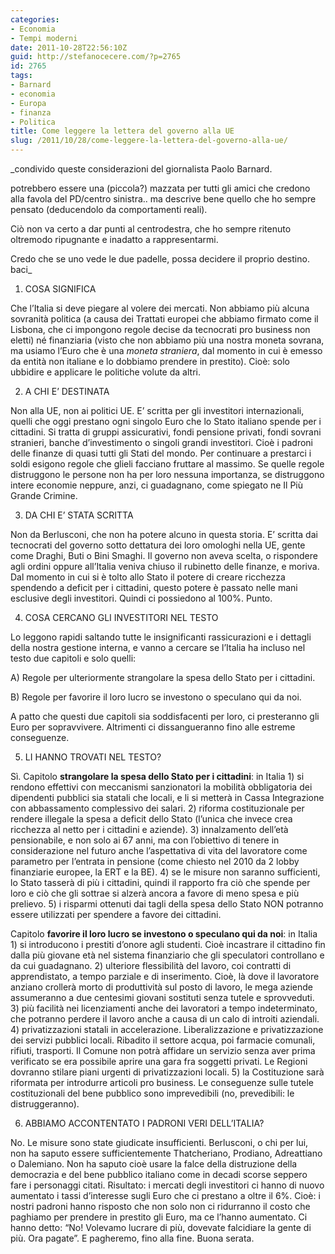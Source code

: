 ```yaml
---
categories:
- Economia
- Tempi moderni
date: 2011-10-28T22:56:10Z
guid: http://stefanocecere.com/?p=2765
id: 2765
tags:
- Barnard
- economia
- Europa
- finanza
- Politica
title: Come leggere la lettera del governo alla UE
slug: /2011/10/28/come-leggere-la-lettera-del-governo-alla-ue/
---
```


_condivido queste considerazioni del giornalista Paolo Barnard.
  
potrebbero essere una (piccola?) mazzata per tutti gli amici che credono alla favola del PD/centro sinistra.. ma descrive bene quello che ho sempre pensato (deducendolo da comportamenti reali).
  
Ciò non va certo a dar punti al centrodestra, che ho sempre ritenuto oltremodo ripugnante e inadatto a rappresentarmi.
  
Credo che se uno vede le due padelle, possa decidere il proprio destino. baci_

1. COSA SIGNIFICA

Che l’Italia si deve piegare al volere dei mercati. Non abbiamo più alcuna sovranità politica (a causa dei Trattati europei che abbiamo firmato come il Lisbona, che ci impongono regole decise da tecnocrati pro business non eletti) né finanziaria (visto che non abbiamo più una nostra moneta sovrana, ma usiamo l’Euro che è una _moneta straniera_, dal momento in cui è emesso da entità non italiane e lo dobbiamo prendere in prestito). Cioè: solo ubbidire e applicare le politiche volute da altri.

2. A CHI E’ DESTINATA

Non alla UE, non ai politici UE. E’ scritta per gli investitori internazionali, quelli che oggi prestano ogni singolo Euro che lo Stato italiano spende per i cittadini. Si tratta di gruppi assicurativi, fondi pensione privati, fondi sovrani stranieri, banche d’investimento o singoli grandi investitori. Cioè i padroni delle finanze di quasi tutti gli Stati del mondo. Per continuare a prestarci i soldi esigono regole che glieli facciano fruttare al massimo. Se quelle regole distruggono le persone non ha per loro nessuna importanza, se distruggono intere economie neppure, anzi, ci guadagnano, come spiegato ne Il Più Grande Crimine.

3. DA CHI E’ STATA SCRITTA

Non da Berlusconi, che non ha potere alcuno in questa storia. E’ scritta dai tecnocrati del governo sotto dettatura dei loro omologhi nella UE, gente come Draghi, Buti o Bini Smaghi. Il governo non aveva scelta, o rispondere agli ordini oppure all’Italia veniva chiuso il rubinetto delle finanze, e moriva. Dal momento in cui si è tolto allo Stato il potere di creare ricchezza spendendo a deficit per i cittadini, questo potere è passato nelle mani esclusive degli investitori. Quindi ci possiedono al 100%. Punto.

4. COSA CERCANO GLI INVESTITORI NEL TESTO

Lo leggono rapidi saltando tutte le insignificanti rassicurazioni e i dettagli della nostra gestione interna, e vanno a cercare se l’Italia ha incluso nel testo due capitoli e solo quelli:

A) Regole per ulteriormente strangolare la spesa dello Stato per i cittadini.

B) Regole per favorire il loro lucro se investono o speculano qui da noi.

A patto che questi due capitoli sia soddisfacenti per loro, ci presteranno gli Euro per sopravvivere. Altrimenti ci dissangueranno fino alle estreme conseguenze.

5. LI HANNO TROVATI NEL TESTO?

Sì. Capitolo **strangolare la spesa dello Stato per i cittadini**: in Italia 1) si rendono effettivi con meccanismi sanzionatori la mobilità obbligatoria dei dipendenti pubblici sia statali che locali, e li si metterà in Cassa Integrazione con abbassamento complessivo dei salari. 2) riforma costituzionale per rendere illegale la spesa a deficit dello Stato (l’unica che invece crea ricchezza al netto per i cittadini e aziende). 3) innalzamento dell’età pensionabile, e non solo ai 67 anni, ma con l’obiettivo di tenere in considerazione nel futuro anche l’aspettativa di vita del lavoratore come parametro per l’entrata in pensione (come chiesto nel 2010 da 2 lobby finanziarie europee, la ERT e la BE). 4) se le misure non saranno sufficienti, lo Stato tasserà di più i cittadini, quindi il rapporto fra ciò che spende per loro e ciò che gli sottrae si alzerà ancora a favore di meno spesa e più prelievo. 5) i risparmi ottenuti dai tagli della spesa dello Stato NON potranno essere utilizzati per spendere a favore dei cittadini.

Capitolo **favorire il loro lucro se investono o speculano qui da noi**: in Italia 1) si introducono i prestiti d’onore agli studenti. Cioè incastrare il cittadino fin dalla più giovane età nel sistema finanziario che gli speculatori controllano e da cui guadagnano. 2) ulteriore flessibilità del lavoro, coi contratti di apprendistato, a tempo parziale e di inserimento. Cioè, là dove il lavoratore anziano crollerà morto di produttività sul posto di lavoro, le mega aziende assumeranno a due centesimi giovani sostituti senza tutele e sprovveduti. 3) più facilità nei licenziamenti anche dei lavoratori a tempo indeterminato, che potranno perdere il lavoro anche a causa di un calo di introiti aziendali. 4) privatizzazioni statali in accelerazione. Liberalizzazione e privatizzazione dei servizi pubblici locali. Ribadito il settore acqua, poi farmacie comunali, rifiuti, trasporti. Il Comune non potrà affidare un servizio senza aver prima verificato se era possibile aprire una gara fra soggetti privati. Le Regioni dovranno stilare piani urgenti di privatizzazioni locali. 5) la Costituzione sarà riformata per introdurre articoli pro business. Le conseguenze sulle tutele costituzionali del bene pubblico sono imprevedibili (no, prevedibili: le distruggeranno).

6. ABBIAMO ACCONTENTATO I PADRONI VERI DELL’ITALIA?

No. Le misure sono state giudicate insufficienti. Berlusconi, o chi per lui, non ha saputo essere sufficientemente Thatcheriano, Prodiano, Adreattiano o Dalemiano. Non ha saputo cioè usare la falce della distruzione della democrazia e del bene pubblico italiano come in decadi scorse seppero fare i personaggi citati. Risultato: i mercati degli investitori ci hanno di nuovo aumentato i tassi d’interesse sugli Euro che ci prestano a oltre il 6%. Cioè: i nostri padroni hanno risposto che non solo non ci ridurranno il costo che paghiamo per prendere in prestito gli Euro, ma ce l’hanno aumentato. Ci hanno detto: “No! Volevamo lucrare di più, dovevate falcidiare la gente di più. Ora pagate”. E pagheremo, fino alla fine. Buona serata.